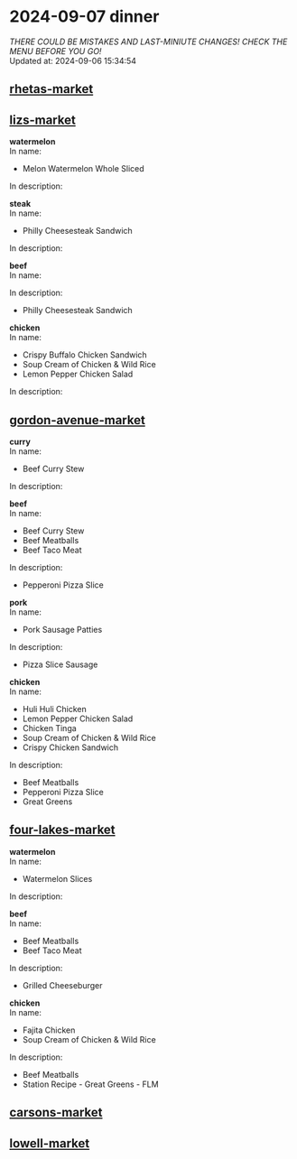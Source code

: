 # 2024-09-07 dinner  
*THERE COULD BE MISTAKES AND LAST-MINIUTE CHANGES! CHECK THE MENU BEFORE YOU GO!*  
Updated at: 2024-09-06 15:34:54  
## [rhetas-market](https://wisc-housingdining.nutrislice.com/menu/rhetas-market/dinner/2024-09-07)  
## [lizs-market](https://wisc-housingdining.nutrislice.com/menu/lizs-market/dinner/2024-09-07)  
**watermelon**  
In name:   
 - Melon Watermelon Whole Sliced  
  
In description:   
  
**steak**  
In name:   
 - Philly Cheesesteak Sandwich  
  
In description:   
  
**beef**  
In name:   
  
In description:   
 - Philly Cheesesteak Sandwich  
  
**chicken**  
In name:   
 - Crispy Buffalo Chicken Sandwich  
 - Soup Cream of Chicken & Wild Rice  
 - Lemon Pepper Chicken Salad  
  
In description:   
  
## [gordon-avenue-market](https://wisc-housingdining.nutrislice.com/menu/gordon-avenue-market/dinner/2024-09-07)  
**curry**  
In name:   
 - Beef Curry Stew  
  
In description:   
  
**beef**  
In name:   
 - Beef Curry Stew  
 - Beef Meatballs  
 - Beef Taco Meat  
  
In description:   
 - Pepperoni Pizza Slice  
  
**pork**  
In name:   
 - Pork Sausage Patties  
  
In description:   
 - Pizza Slice Sausage  
  
**chicken**  
In name:   
 - Huli Huli Chicken  
 - Lemon Pepper Chicken Salad  
 - Chicken Tinga  
 - Soup Cream of Chicken & Wild Rice  
 - Crispy Chicken Sandwich  
  
In description:   
 - Beef Meatballs  
 - Pepperoni Pizza Slice  
 - Great Greens  
  
## [four-lakes-market](https://wisc-housingdining.nutrislice.com/menu/four-lakes-market/dinner/2024-09-07)  
**watermelon**  
In name:   
 - Watermelon Slices  
  
In description:   
  
**beef**  
In name:   
 - Beef Meatballs  
 - Beef Taco Meat  
  
In description:   
 - Grilled Cheeseburger  
  
**chicken**  
In name:   
 - Fajita Chicken  
 - Soup Cream of Chicken & Wild Rice  
  
In description:   
 - Beef Meatballs  
 - Station Recipe - Great Greens - FLM  
  
## [carsons-market](https://wisc-housingdining.nutrislice.com/menu/carsons-market/dinner/2024-09-07)  
## [lowell-market](https://wisc-housingdining.nutrislice.com/menu/lowell-market/dinner/2024-09-07)  
  

